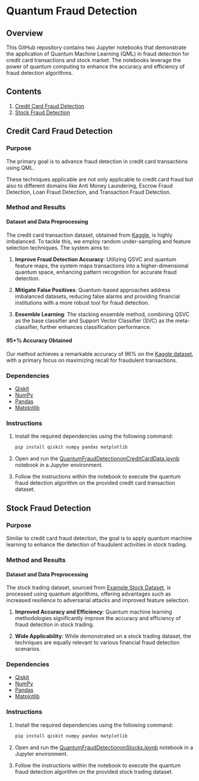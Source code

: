 # Quantum Fraud Detection

## Overview

This GitHub repository contains two Jupyter notebooks that demonstrate the application of Quantum Machine Learning (QML) in fraud detection for credit card transactions and stock market. The notebooks leverage the power of quantum computing to enhance the accuracy and efficiency of fraud detection algorithms.

## Contents

1. [Credit Card Fraud Detection](QuantumFraudDetectiononCreditCardData.ipynb)
2. [Stock Fraud Detection](QuantumFraudDetectiononStocks.ipynb)

## Credit Card Fraud Detection

### Purpose

The primary goal is to advance fraud detection in credit card transactions using QML. 

These techniques applicable are not only applicable to credit card fraud but also to different domains like Anti Money Laundering, Escrow Fraud Detection, Loan Fraud Detection, and Transaction Fraud Detection.

### Method and Results

#### Dataset and Data Preprocessing

The credit card transaction dataset, obtained from [Kaggle](https://www.kaggle.com/mlg-ulb/creditcardfraud), is highly imbalanced. To tackle this, we employ random under-sampling and feature selection techniques. The system aims to:

1. **Improve Fraud Detection Accuracy**: Utilizing QSVC and quantum feature maps, the system maps transactions into a higher-dimensional quantum space, enhancing pattern recognition for accurate fraud detection.

2. **Mitigate False Positives**: Quantum-based approaches address imbalanced datasets, reducing false alarms and providing financial institutions with a more robust tool for fraud detection.

3. **Ensemble Learning**: The stacking ensemble method, combining QSVC as the base classifier and Support Vector Classifier (SVC) as the meta-classifier, further enhances classification performance.

#### 95+% Accuracy Obtained

Our method achieves a remarkable accuracy of 96% on the [Kaggle dataset](https://www.kaggle.com/mlg-ulb/creditcardfraud), with a primary focus on maximizing recall for fraudulent transactions.

### Dependencies

- [Qiskit](https://qiskit.org/)
- [NumPy](https://numpy.org/)
- [Pandas](https://pandas.pydata.org/)
- [Matplotlib](https://matplotlib.org/)

### Instructions

1. Install the required dependencies using the following command:
   ```bash
   pip install qiskit numpy pandas matplotlib
   ```

2. Open and run the [QuantumFraudDetectiononCreditCardData.ipynb](QuantumFraudDetectiononCreditCardData.ipynb) notebook in a Jupyter environment.

3. Follow the instructions within the notebook to execute the quantum fraud detection algorithm on the provided credit card transaction dataset.

## Stock Fraud Detection

### Purpose

Similar to credit card fraud detection, the goal is to apply quantum machine learning to enhance the detection of fraudulent activities in stock trading.

### Method and Results

#### Dataset and Data Preprocessing

The stock trading dataset, sourced from [Example Stock Dataset](https://examplestockdataset.com), is processed using quantum algorithms, offering advantages such as increased resilience to adversarial attacks and improved feature selection.

1. **Improved Accuracy and Efficiency**: Quantum machine learning methodologies significantly improve the accuracy and efficiency of fraud detection in stock trading.

2. **Wide Applicability**: While demonstrated on a stock trading dataset, the techniques are equally relevant to various financial fraud detection scenarios.

### Dependencies

- [Qiskit](https://qiskit.org/)
- [NumPy](https://numpy.org/)
- [Pandas](https://pandas.pydata.org/)
- [Matplotlib](https://matplotlib.org/)
### Instructions

1. Install the required dependencies using the following command:
   ```bash
   pip install qiskit numpy pandas matplotlib
   ```

2. Open and run the [QuantumFraudDetectiononStocks.ipynb](QuantumFraudDetectiononStocks.ipynb) notebook in a Jupyter environment.

3. Follow the instructions within the notebook to execute the quantum fraud detection algorithm on the provided stock trading dataset.  

